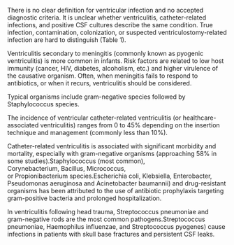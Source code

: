 There is no clear definition for ventricular infection and no accepted diagnostic criteria. It is unclear whether ventriculitis, catheter-related infections, and positive CSF cultures describe the same condition. True infection, contamination, colonization, or suspected ventriculostomy-related infection are hard to distinguish (Table 1).

Ventriculitis secondary to meningitis (commonly known as pyogenic ventriculitis) is more common in infants. Risk factors are related to low host immunity (cancer, HIV, diabetes, alcoholism, etc.) and higher virulence of the causative organism. Often, when meningitis fails to respond to antibiotics, or when it recurs, ventriculitis should be considered.

Typical organisms include gram-negative species followed by Staphylococcus species.

The incidence of ventricular catheter-related ventriculitis (or healthcare-associated ventriculitis) ranges from 0 to 45% depending on the insertion technique and management (commonly less than 10%).

Catheter-related ventriculitis is associated with significant morbidity and mortality, especially with gram-negative organisms (approaching 58% in some studies).Staphylococcus (most common), Corynebacterium, Bacillus, Micrococcus, or Propionibacterium species.Escherichia coli, Klebsiella, Enterobacter, Pseudomonas aeruginosa and Acinetobacter baumannii) and drug-resistant organisms has been attributed to the use of antibiotic prophylaxis targeting gram-positive bacteria and prolonged hospitalization.

In ventriculitis following head trauma, Streptococcus
pneumoniae and gram-negative rods are the most common pathogens.Streptococcus pneumoniae, Haemophilus influenzae, and Streptococcus pyogenes) cause infections in patients with skull base fractures and persistent CSF leaks.